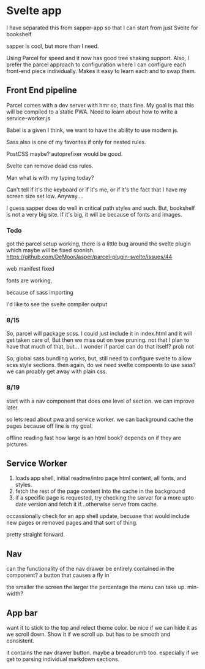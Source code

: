 # Svelte app


I have separated this from sapper-app so that I can start from just Svelte for bookshelf

sapper is cool, but more than I need. 

Using Parcel for speed and it now has good tree shaking support. 
Also, I prefer the parcel approach to configuration where I can configure each front-end piece individually. Makes it easy to learn each and to swap them. 



## Front End pipeline

Parcel comes with a dev server with hmr so, thats fine. My goal is that this will be compiled to a static PWA. 
Need to learn about how to write a service-worker.js

Babel is a given I think, we want to have the ability to use modern js. 

Sass also is one of my favorites if only for nested rules.

PostCSS maybe? autoprefixer would be good. 

Svelte can remove dead css rules. 

Man what is with my typing today? 

Can't tell if it's the keyboard or if it's me, or if it's the fact that I have my screen size set low.
Anyway....

I guess sapper does do well in critical path styles and such. But, bookshelf is not a very big site. If it's big, it will be because of fonts and images. 


### Todo

got the parcel setup working, there is a little bug around the svelte plugin which maybe will be fixed soonish. https://github.com/DeMoorJasper/parcel-plugin-svelte/issues/44

web manifest fixed


fonts are working,

because of sass importing

I'd like to see the svelte compiler output

### 8/15

So, parcel will package scss. I could just include it in index.html and it will get taken care of, 
But then we miss out on tree pruning. 
not that I plan to have that much of that, but...
I wonder if parcel can do that itself? 
prob not

So, global sass bundling works, 
but, still need to configure svelte to allow scss style sections.
then again, do we need svelte compoents to use sass? we can proably get away with plain css. 

### 8/19

start with a nav component that does one level of section. we can improve later. 

so lets read about pwa and service worker. 
we can background cache the pages because off line is my goal. 

offline reading
fast
how large is an html book? depends on if they are pictures. 

## Service Worker

1. loads app shell, initial readme/intro page html content, all fonts, and styles.
2. fetch the rest of the page content into the cache in the background
3. if a specific page is requested, try checking the server for a more upto date version and fetch it if...otherwise serve from cache. 

occassionally check for an app shell update, becuase that would include new pages or removed pages and that sort of thing. 

pretty straight forward.

## Nav

can the functionality of the nav drawer be entirely contained in the component? 
a button that causes a fly in

the smaller the screen the larger the percentage the menu can take up.
min-width? 


## App bar 

want it to stick to the top and relect theme color. be nice if we can hide it as we scroll down. Show it if we scroll up. but has to be smooth and consistent. 

it contains the nav drawer button. maybe a breadcrumb too. especially if we get to parsing individual markdown sections.

